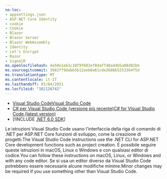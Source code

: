 ```yaml
---
no-loc:
- appsettings.json
- ASP.NET Core Identity
- cookie
- Cookie
- Blazor
- Blazor Server
- Blazor WebAssembly
- Identity
- Let's Encrypt
- Razor
- SignalR
ms.openlocfilehash: 4a50e1eb1c10f9f682ef8daff48a44b5a08d82bb
ms.sourcegitcommit: 3982ff9dabb5b12aeb0a61cde2686b5253364f5d
ms.translationtype: MT
ms.contentlocale: it-IT
ms.lasthandoff: 03/04/2021
ms.locfileid: "102126742"
---
```

* [<span data-ttu-id="c6aef-101">Visual Studio Code</span><span class="sxs-lookup"><span data-stu-id="c6aef-101">Visual Studio Code</span></span>](https://code.visualstudio.com/download)
* [<span data-ttu-id="c6aef-102">C# per Visual Studio Code (versione più recente)</span><span class="sxs-lookup"><span data-stu-id="c6aef-102">C# for Visual Studio Code (latest version)</span></span>](https://marketplace.visualstudio.com/items?itemName=ms-dotnettools.csharp)
* [!INCLUDE [.NET 6.0 SDK](~/includes/6.0-SDK.md)]

<span data-ttu-id="c6aef-103">Le istruzioni Visual Studio Code usano l'interfaccia della riga di comando di .NET per ASP.NET Core funzioni di sviluppo, come la creazione di progetti.</span><span class="sxs-lookup"><span data-stu-id="c6aef-103">The Visual Studio Code instructions use the .NET CLI for ASP.NET Core development functions such as project creation.</span></span> <span data-ttu-id="c6aef-104">È possibile seguire queste istruzioni in macOS, Linux o Windows e con qualsiasi editor di codice.</span><span class="sxs-lookup"><span data-stu-id="c6aef-104">You can follow these instructions on macOS, Linux, or Windows and with any code editor.</span></span> <span data-ttu-id="c6aef-105">Se si usa un editor diverso da Visual Studio Code potrebbero essere necessarie alcune modifiche minime.</span><span class="sxs-lookup"><span data-stu-id="c6aef-105">Minor changes may be required if you use something other than Visual Studio Code.</span></span>
